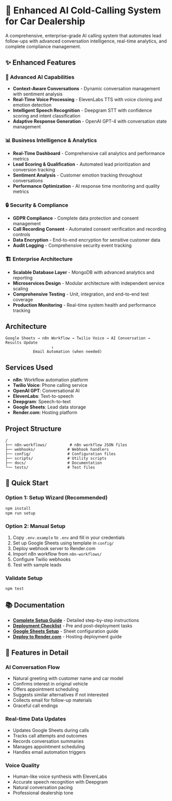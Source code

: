 # 🚀 Enhanced AI Cold-Calling System for Car Dealership

A comprehensive, enterprise-grade AI calling system that automates lead follow-ups with advanced conversation intelligence, real-time analytics, and complete compliance management.

## ✨ Enhanced Features

### 🤖 Advanced AI Capabilities
- **Context-Aware Conversations** - Dynamic conversation management with sentiment analysis
- **Real-Time Voice Processing** - ElevenLabs TTS with voice cloning and emotion detection
- **Intelligent Speech Recognition** - Deepgram STT with confidence scoring and intent classification
- **Adaptive Response Generation** - OpenAI GPT-4 with conversation state management

### 📊 Business Intelligence & Analytics
- **Real-Time Dashboard** - Comprehensive call analytics and performance metrics
- **Lead Scoring & Qualification** - Automated lead prioritization and conversion tracking
- **Sentiment Analysis** - Customer emotion tracking throughout conversations
- **Performance Optimization** - AI response time monitoring and quality metrics

### 🔒 Security & Compliance
- **GDPR Compliance** - Complete data protection and consent management
- **Call Recording Consent** - Automated consent verification and recording controls
- **Data Encryption** - End-to-end encryption for sensitive customer data
- **Audit Logging** - Comprehensive security event tracking

### 🏗️ Enterprise Architecture
- **Scalable Database Layer** - MongoDB with advanced analytics and reporting
- **Microservices Design** - Modular architecture with independent service scaling
- **Comprehensive Testing** - Unit, integration, and end-to-end test coverage
- **Production Monitoring** - Real-time system health and performance tracking

## Architecture

```
Google Sheets → n8n Workflow → Twilio Voice → AI Conversation → Results Update
                    ↓
            Email Automation (when needed)
```

## Services Used

- **n8n**: Workflow automation platform
- **Twilio Voice**: Phone calling service
- **OpenAI GPT**: Conversational AI
- **ElevenLabs**: Text-to-speech
- **Deepgram**: Speech-to-text
- **Google Sheets**: Lead data storage
- **Render.com**: Hosting platform

## Project Structure

```
/
├── n8n-workflows/          # n8n workflow JSON files
├── webhooks/              # Webhook handlers
├── config/                # Configuration files
├── scripts/               # Utility scripts
├── docs/                  # Documentation
└── tests/                 # Test files
```

## 🚀 Quick Start

### Option 1: Setup Wizard (Recommended)
```bash
npm install
npm run setup
```

### Option 2: Manual Setup
1. Copy `.env.example` to `.env` and fill in your credentials
2. Set up Google Sheets using template in `config/`
3. Deploy webhook server to Render.com
4. Import n8n workflow from `n8n-workflows/`
5. Configure Twilio webhooks
6. Test with sample leads

### Validate Setup
```bash
npm test
```

## 📚 Documentation

- **[Complete Setup Guide](docs/setup-guide.md)** - Detailed step-by-step instructions
- **[Deployment Checklist](docs/deployment-checklist.md)** - Pre and post-deployment tasks
- **[Google Sheets Setup](docs/google-sheets-setup.md)** - Sheet configuration guide
- **[Deploy to Render.com](scripts/deploy-to-render.md)** - Hosting deployment guide

## 🎯 Features in Detail

### AI Conversation Flow
- Natural greeting with customer name and car model
- Confirms interest in original vehicle
- Offers appointment scheduling
- Suggests similar alternatives if not interested
- Collects email for follow-up materials
- Graceful call endings

### Real-time Data Updates
- Updates Google Sheets during calls
- Tracks call attempts and outcomes
- Records conversation summaries
- Manages appointment scheduling
- Handles email automation triggers

### Voice Quality
- Human-like voice synthesis with ElevenLabs
- Accurate speech recognition with Deepgram
- Natural conversation pacing
- Professional dealership tone
